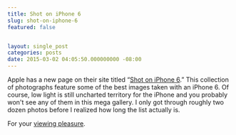 ```yaml
---
title: Shot on iPhone 6
slug: shot-on-iphone-6
featured: false


layout: single_post
categories: posts
date: 2015-03-02 04:05:50.000000000 -08:00
---
```


Apple has a new page on their site titled “[Shot on iPhone 6](http://www.apple.com/iphone/world-gallery/).” This collection of photographs feature some of the best images taken with an iPhone 6. Of course, low light is still uncharted territory for the iPhone and you probably won't see any of them in this mega gallery. I only got through roughly two dozen photos before I realized how long the list actually is.

For your [viewing pleasure](http://www.apple.com/iphone/world-gallery/).

